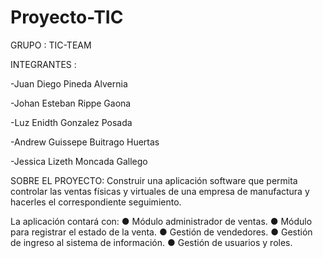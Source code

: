 # Proyecto-TIC


GRUPO : TIC-TEAM


INTEGRANTES : 

  -Juan Diego Pineda Alvernia
  
  -Johan Esteban Rippe Gaona
  
  -Luz Enidth Gonzalez Posada
  
  -Andrew Guissepe Buitrago Huertas
  
  -Jessica Lizeth Moncada Gallego
  
  
  
SOBRE EL PROYECTO:
Construir una aplicación software que permita controlar las ventas físicas y virtuales de una empresa de manufactura y hacerles el correspondiente seguimiento.

La aplicación contará con:
● Módulo administrador de ventas. 
● Módulo para registrar el estado de la venta. 
● Gestión de vendedores.
● Gestión de ingreso al sistema de información. 
● Gestión de usuarios y roles.





